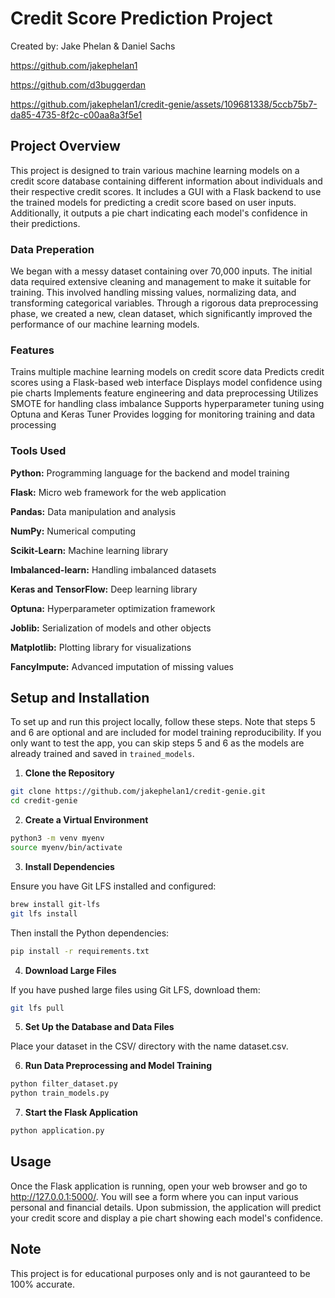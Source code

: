 # Credit Score Prediction Project


Created by: Jake Phelan & Daniel Sachs

https://github.com/jakephelan1

https://github.com/d3buggerdan


https://github.com/jakephelan1/credit-genie/assets/109681338/5ccb75b7-da85-4735-8f2c-c00aa8a3f5e1

## Project Overview
This project is designed to train various machine learning models on a credit score database containing different information about individuals and their respective credit scores. It includes a GUI with a Flask backend to use the trained models for predicting a credit score based on user inputs. Additionally, it outputs a pie chart indicating each model's confidence in their predictions.

### Data Preperation
We began with a messy dataset containing over 70,000 inputs. The initial data required extensive cleaning and management to make it suitable for training. This involved handling missing values, normalizing data, and transforming categorical variables. Through a rigorous data preprocessing phase, we created a new, clean dataset, which significantly improved the performance of our machine learning models.

### Features
Trains multiple machine learning models on credit score data
Predicts credit scores using a Flask-based web interface
Displays model confidence using pie charts
Implements feature engineering and data preprocessing
Utilizes SMOTE for handling class imbalance
Supports hyperparameter tuning using Optuna and Keras Tuner
Provides logging for monitoring training and data processing

### Tools Used
**Python:** Programming language for the backend and model training

**Flask:** Micro web framework for the web application

**Pandas:** Data manipulation and analysis

**NumPy:** Numerical computing

**Scikit-Learn:** Machine learning library

**Imbalanced-learn:** Handling imbalanced datasets

**Keras and TensorFlow:** Deep learning library

**Optuna:** Hyperparameter optimization framework

**Joblib:** Serialization of models and other objects

**Matplotlib:** Plotting library for visualizations

**FancyImpute:** Advanced imputation of missing values

## Setup and Installation
To set up and run this project locally, follow these steps. Note that steps 5 and 6 are optional and are included for model training reproducibility. If you only want to test the app, you can skip steps 5 and 6 as the models are already trained and saved in `trained_models`.

1. **Clone the Repository**

```bash
git clone https://github.com/jakephelan1/credit-genie.git
cd credit-genie
```

2. **Create a Virtual Environment**

```bash
python3 -m venv myenv
source myenv/bin/activate
```

3. **Install Dependencies**
   
Ensure you have Git LFS installed and configured:

```bash
brew install git-lfs
git lfs install
```

Then install the Python dependencies:

```bash
pip install -r requirements.txt
```

4. **Download Large Files**
   
If you have pushed large files using Git LFS, download them:

```bash
git lfs pull
```

5. **Set Up the Database and Data Files**
   
Place your dataset in the CSV/ directory with the name dataset.csv.

6. **Run Data Preprocessing and Model Training**

```bash
python filter_dataset.py
python train_models.py
```

7. **Start the Flask Application**

```bash
python application.py
```

## Usage
Once the Flask application is running, open your web browser and go to http://127.0.0.1:5000/. You will see a form where you can input various personal and financial details. Upon submission, the application will predict your credit score and display a pie chart showing each model's confidence.

## Note
This project is for educational purposes only and is not gauranteed to be 100% accurate.
